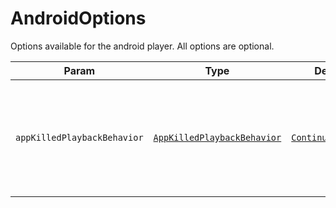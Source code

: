 # AndroidOptions

Options available for the android player. All options are optional.

| Param | Type  | Default | Description |
|-------|-------|---------|-------------|
| `appKilledPlaybackBehavior` | [`AppKilledPlaybackBehavior`](../constants/app-killed-playback-behavior.md) | [`ContinuePlayback`](../constants/app-killed-playback-behavior#continueplayback-default.md) | Whether the audio playback notification is also removed when the playback stops. |
